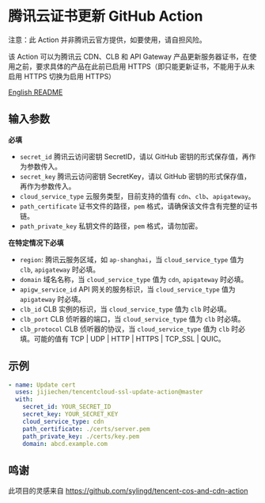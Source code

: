 # 腾讯云证书更新 GitHub Action

注意：此 Action 并非腾讯云官方提供，如要使用，请自担风险。

该 Action 可以为腾讯云 CDN、CLB 和 API Gateway 产品更新服务器证书，在使用之前，要求具体的产品在此前已启用 HTTPS（即只能更新证书，不能用于从未启用 HTTPS 切换为启用 HTTPS）

[English README](./README.en.md)

## 输入参数

**必填**

- `secret_id` 腾讯云访问密钥 SecretID，请以 GitHub 密钥的形式保存值，再作为参数传入。
- `secret_key` 腾讯云访问密钥 SecretKey，请以 GitHub 密钥的形式保存值，再作为参数传入。
- `cloud_service_type` 云服务类型，目前支持的值有 `cdn`、`clb`、`apigateway`。
- `path_certificate` 证书文件的路径，`pem` 格式，请确保该文件含有完整的证书链。
- `path_private_key` 私钥文件的路径，`pem` 格式，请勿加密。

**在特定情况下必填**

- `region`: 腾讯云服务区域，如 `ap-shanghai`，当 `cloud_service_type` 值为 `clb`, `apigateway` 时必填。
- `domain` 域名名称，当 `cloud_service_type` 值为 `cdn`, `apigateway` 时必填。
- `apigw_service_id` API 网关的服务标识，当 `cloud_service_type` 值为 `apigateway` 时必填。
- `clb_id` CLB 实例的标识，当 `cloud_service_type` 值为 `clb` 时必填。
- `clb_port` CLB 侦听器的端口，当 `cloud_service_type` 值为 `clb` 时必填。
- `clb_protocol` CLB 侦听器的协议，当 `cloud_service_type` 值为 `clb` 时必填。可能的值有 TCP | UDP | HTTP | HTTPS | TCP_SSL | QUIC。

## 示例

```yaml
- name: Update cert
  uses: jijiechen/tencentcloud-ssl-update-action@master
  with:
    secret_id: YOUR_SECRET_ID
    secret_key: YOUR_SECRET_KEY
    cloud_service_type: cdn
    path_certificate: ./certs/server.pem
    path_private_key: ./certs/key.pem
    domain: abcd.example.com
```


## 鸣谢

此项目的灵感来自 https://github.com/sylingd/tencent-cos-and-cdn-action